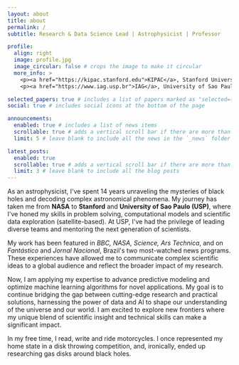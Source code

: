 ```yaml
---
layout: about
title: about
permalink: /
subtitle: Research & Data Science Lead | Astrophysicist | Professor

profile:
  align: right
  image: profile.jpg
  image_circular: false # crops the image to make it circular
  more_info: >
    <p><a href="https://kipac.stanford.edu">KIPAC</a>, Stanford University</p>
    <p><a href="https://www.iag.usp.br">IAG</a>, University of Sao Paulo</p>

selected_papers: true # includes a list of papers marked as "selected={true}"
social: true # includes social icons at the bottom of the page

announcements:
  enabled: true # includes a list of news items
  scrollable: true # adds a vertical scroll bar if there are more than 3 news items
  limit: 5 # leave blank to include all the news in the `_news` folder

latest_posts:
  enabled: true
  scrollable: true # adds a vertical scroll bar if there are more than 3 new posts items
  limit: 3 # leave blank to include all the blog posts
---
```


As an astrophysicist, I've spent 14 years unraveling the mysteries of black holes and decoding complex astronomical phenomena. My journey has taken me from **NASA** to **Stanford** and **University of Sao Paulo (USP)**, where I've honed my skills in problem solving, computational models and scientific data exploration (satellite-based). At USP, I've had the privilege of leading diverse teams and mentoring the next generation of scientists. 

My work has been featured in *BBC, NASA, Science, Ars Technica*, and on *Fantástico* and *Jornal Nacional*, Brazil's two most-watched news programs. These experiences have allowed me to communicate complex scientific ideas to a global audience and reflect the broader impact of my research.

Now, I am applying my expertise to advance predictive modeling and optimize machine learning algorithms for novel applications. My goal is to continue bridging the gap between cutting-edge research and practical solutions, harnessing the power of data and AI to shape our understanding of the universe and our world. I am excited to explore new frontiers where my unique blend of scientific insight and technical skills can make a significant impact.

In my free time, I read, write and ride motorcycles. I once represented my home state in a disk throwing competition, and, ironically, ended up researching gas disks around black holes.